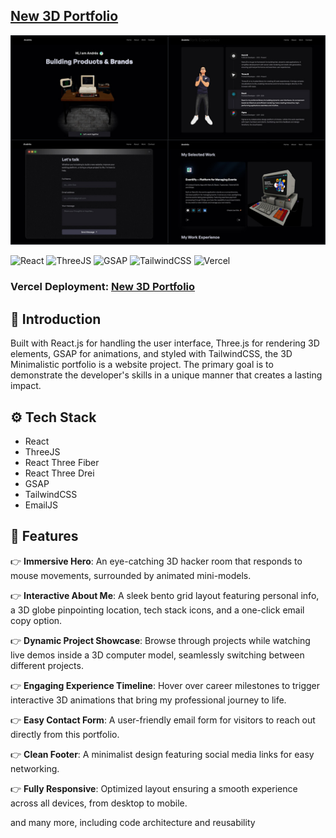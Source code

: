 ## [New 3D Portfolio](https://new-3d-portfolio-exs.vercel.app/)

[![preview](https://raw.githubusercontent.com/exslym/new-3d-portfolio/refs/heads/main/public/preview.jpg)](https://new-3d-portfolio-exs.vercel.app/)

  <div>
    <img src="https://img.shields.io/badge/react-%2320232a.svg?style=for-the-badge&logoColor=white&logo=react&color=3178C6" alt="React" />
		<img src="https://img.shields.io/badge/-Three_JS-black?style=for-the-badge&logoColor=white&logo=threedotjs&color=3178C6" alt="ThreeJS" />
    <img src="https://img.shields.io/badge/green%20sock-88CE02?style=for-the-badge&logo=greensock&logoColor=white&color=3178C6" alt="GSAP" />
    <img src="https://img.shields.io/badge/tailwindcss-%2338B2AC.svg?style=for-the-badge&logo=tailwind-css&logoColor=white&color=3178C6" alt="TailwindCSS" />
    <img src="https://img.shields.io/badge/-Vercel-black?style=for-the-badge&logoColor=white&logo=vercel&color=3178C6" alt="Vercel" />
  </div>

### Vercel Deployment: [New 3D Portfolio](https://new-3d-portfolio-exs.vercel.app/)

## <a name="introduction">🤖 Introduction</a>

Built with React.js for handling the user interface, Three.js for rendering 3D elements, GSAP for animations, and styled with TailwindCSS, the 3D Minimalistic portfolio is a website project. The primary goal is to demonstrate the developer's skills in a unique manner that creates a lasting impact.

## <a name="tech-stack">⚙️ Tech Stack</a>

- React
- ThreeJS
- React Three Fiber
- React Three Drei
- GSAP
- TailwindCSS
- EmailJS

## <a name="features">🔋 Features</a>

👉 **Immersive Hero**: An eye-catching 3D hacker room that responds to mouse movements, surrounded by animated mini-models.

👉 **Interactive About Me**: A sleek bento grid layout featuring personal info, a 3D globe pinpointing location, tech stack icons, and a one-click email copy option.

👉 **Dynamic Project Showcase**: Browse through projects while watching live demos inside a 3D computer model, seamlessly switching between different projects.

👉 **Engaging Experience Timeline**: Hover over career milestones to trigger interactive 3D animations that bring my professional journey to life.

👉 **Easy Contact Form**: A user-friendly email form for visitors to reach out directly from this portfolio.

👉 **Clean Footer**: A minimalist design featuring social media links for easy networking.

👉 **Fully Responsive**: Optimized layout ensuring a smooth experience across all devices, from desktop to mobile.

and many more, including code architecture and reusability

#
